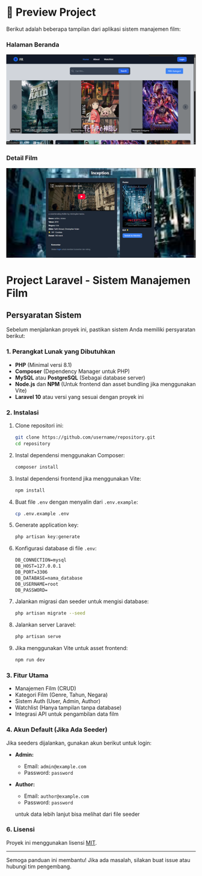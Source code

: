 # 📸 Preview Project

Berikut adalah beberapa tampilan dari aplikasi sistem manajemen film:

### Halaman Beranda
![Beranda](https://raw.githubusercontent.com/WahidMuhammadDjati/film2/main/beranda.png)

### Detail Film
![Detail Film](https://raw.githubusercontent.com/WahidMuhammadDjati/film2/main/detail.png)


# Project Laravel - Sistem Manajemen Film

## Persyaratan Sistem
Sebelum menjalankan proyek ini, pastikan sistem Anda memiliki persyaratan berikut:

### 1. Perangkat Lunak yang Dibutuhkan
- **PHP** (Minimal versi 8.1)
- **Composer** (Dependency Manager untuk PHP)
- **MySQL** atau **PostgreSQL** (Sebagai database server)
- **Node.js** dan **NPM** (Untuk frontend dan asset bundling jika menggunakan Vite)
- **Laravel 10** atau versi yang sesuai dengan proyek ini

### 2. Instalasi
1. Clone repositori ini:
   ```sh
   git clone https://github.com/username/repository.git
   cd repository
   ```
2. Instal dependensi menggunakan Composer:
   ```sh
   composer install
   ```
3. Instal dependensi frontend jika menggunakan Vite:
   ```sh
   npm install
   ```
4. Buat file `.env` dengan menyalin dari `.env.example`:
   ```sh
   cp .env.example .env
   ```
5. Generate application key:
   ```sh
   php artisan key:generate
   ```
6. Konfigurasi database di file `.env`:
   ```env
   DB_CONNECTION=mysql
   DB_HOST=127.0.0.1
   DB_PORT=3306
   DB_DATABASE=nama_database
   DB_USERNAME=root
   DB_PASSWORD=
   ```
7. Jalankan migrasi dan seeder untuk mengisi database:
   ```sh
   php artisan migrate --seed
   ```
8. Jalankan server Laravel:
   ```sh
   php artisan serve
   ```
9. Jika menggunakan Vite untuk asset frontend:
   ```sh
   npm run dev
   ```

### 3. Fitur Utama
- Manajemen Film (CRUD)
- Kategori Film (Genre, Tahun, Negara)
- Sistem Auth (User, Admin, Author)
- Watchlist (Hanya tampilan tanpa database)
- Integrasi API untuk pengambilan data film

### 4. Akun Default (Jika Ada Seeder)
Jika seeders dijalankan, gunakan akun berikut untuk login:

- **Admin:**
  - Email: `admin@example.com`
  - Password: `password`
- **Author:**
  - Email: `author@example.com`
  - Password: `password`
  
  untuk data lebih lanjut bisa melihat dari file seeder 

### 6. Lisensi
Proyek ini menggunakan lisensi [MIT](LICENSE).

---

Semoga panduan ini membantu! Jika ada masalah, silakan buat issue atau hubungi tim pengembang.
